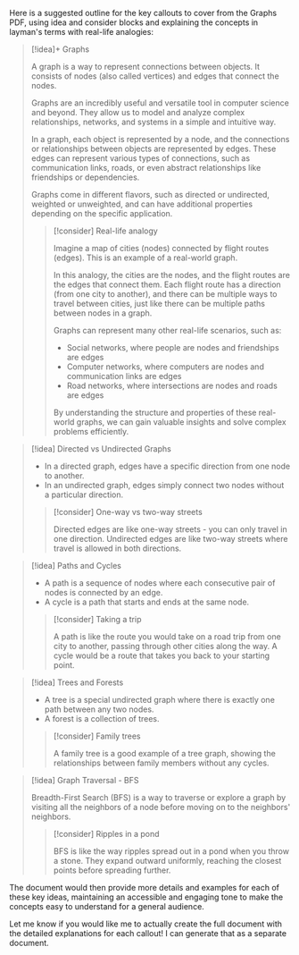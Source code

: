 Here is a suggested outline for the key callouts to cover from the Graphs PDF, using idea and consider blocks and explaining the concepts in layman's terms with real-life analogies:

> [!idea]+ Graphs
> 
> A graph is a way to represent connections between objects. It consists of nodes (also called vertices) and edges that connect the nodes.
> 
> Graphs are an incredibly useful and versatile tool in computer science and beyond. They allow us to model and analyze complex relationships, networks, and systems in a simple and intuitive way.
>
> In a graph, each object is represented by a node, and the connections or relationships between objects are represented by edges. These edges can represent various types of connections, such as communication links, roads, or even abstract relationships like friendships or dependencies.
>
> Graphs come in different flavors, such as directed or undirected, weighted or unweighted, and can have additional properties depending on the specific application.
>
> > [!consider] Real-life analogy
> >
> > Imagine a map of cities (nodes) connected by flight routes (edges). This is an example of a real-world graph.
> >
> > In this analogy, the cities are the nodes, and the flight routes are the edges that connect them. Each flight route has a direction (from one city to another), and there can be multiple ways to travel between cities, just like there can be multiple paths between nodes in a graph.
> >
> > Graphs can represent many other real-life scenarios, such as:
> > - Social networks, where people are nodes and friendships are edges
> > - Computer networks, where computers are nodes and communication links are edges
> > - Road networks, where intersections are nodes and roads are edges
> >
> > By understanding the structure and properties of these real-world graphs, we can gain valuable insights and solve complex problems efficiently.

> [!idea] Directed vs Undirected Graphs
> 
> - In a directed graph, edges have a specific direction from one node to another. 
> - In an undirected graph, edges simply connect two nodes without a particular direction.
>
> > [!consider] One-way vs two-way streets
> >  
> > Directed edges are like one-way streets - you can only travel in one direction. Undirected edges are like two-way streets where travel is allowed in both directions.

> [!idea] Paths and Cycles
> 
> - A path is a sequence of nodes where each consecutive pair of nodes is connected by an edge. 
> - A cycle is a path that starts and ends at the same node.
>
> > [!consider] Taking a trip
> > 
> > A path is like the route you would take on a road trip from one city to another, passing through other cities along the way. A cycle would be a route that takes you back to your starting point.

> [!idea] Trees and Forests
>
> - A tree is a special undirected graph where there is exactly one path between any two nodes. 
> - A forest is a collection of trees.
>  
>  > [!consider] Family trees
>  >
>  > A family tree is a good example of a tree graph, showing the relationships between family members without any cycles.

> [!idea] Graph Traversal - BFS
> 
> Breadth-First Search (BFS) is a way to traverse or explore a graph by visiting all the neighbors of a node before moving on to the neighbors' neighbors. 
>
> > [!consider] Ripples in a pond
> >
> > BFS is like the way ripples spread out in a pond when you throw a stone. They expand outward uniformly, reaching the closest points before spreading further.

The document would then provide more details and examples for each of these key ideas, maintaining an accessible and engaging tone to make the concepts easy to understand for a general audience.

Let me know if you would like me to actually create the full document with the detailed explanations for each callout! I can generate that as a separate document.